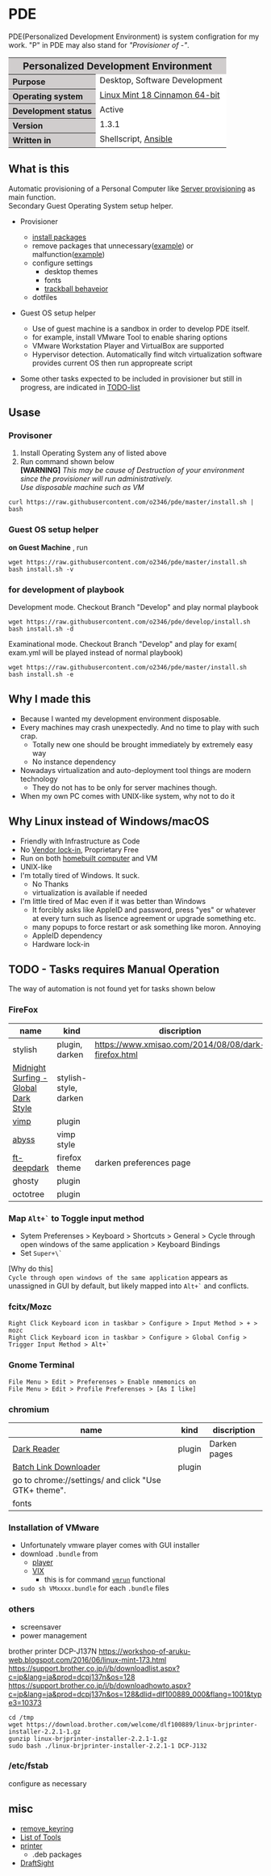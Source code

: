 # PDE

PDE(Personalized Development Environment) is system configration for my work.
"P" in PDE may also stand for _"Provisioner of -"_.

<table border="0" cellspacing="0" cellpadding="0">
<tr>
<th colspan="2" bgcolor="#D0CDCD" align="center"><big>Personalized Development Environment</big></th>
</tr>
<tr>
<th bgcolor="#D0CDCD" align="left" nowrap>Purpose</td>
<td bgcolor="#FFFFFF" valign="top">Desktop, Software Development</td>
</tr>
<tr>
<th bgcolor="#D0CDCD" align="left" nowrap>Operating system</td>
<td bgcolor="#FFFFFF" valign="top"><a href="https://linuxmint.com/">Linux Mint 18 Cinnamon 64-bit</a></td>
</tr>
<tr>
<th bgcolor="#D0CDCD" align="left" nowrap>Development status</td>
<td bgcolor="#FFFFFF" valign="top">Active</td>
</tr>
<tr>
<th bgcolor="#D0CDCD" align="left" nowrap>Version</td>
<td bgcolor="#FFFFFF" valign="top">1.3.1</td>
</tr>
<tr>
<th bgcolor="#D0CDCD" align="left" nowrap>Written in</td>
<td bgcolor="#FFFFFF" valign="top">Shellscript, <a href="http://docs.ansible.com/ansible/index.html">Ansible</a></td>
</tr>
</table>

## What is this

Automatic provisioning of a Personal Computer like [Server provisioning](https://en.wikipedia.org/wiki/Provisioning#Server_provisioning) as main function.  
Secondary Guest Operating System setup helper. 

* Provisioner
  * [install packages][list_of_tools]
  * remove packages that unnecessary([example][remove_keyring]) or malfunction([example](http://unix.stackexchange.com/questions/215371/linux-network-stops-functioning-after-random-time-wired))
  * configure settings
    * desktop themes
    * fonts
    * [trackball behaveior](mint/doc/trackball.md)
  * dotfiles
* Guest OS setup helper
  * Use of guest machine is a sandbox in order to develop PDE itself.
  * for example, install VMware Tool to enable sharing options
  * VMware Workstation Player and VirtualBox are supported
  * Hypervisor detection. Automatically find witch virtualization software provides current OS then run appropreate script

* Some other tasks expected to be included in provisioner but still in progress, are indicated in [TODO-list](#todo)

## Usase

### Provisoner

1. Install Operating System any of listed above
1. Run command shown below  
**[WARNING]** _This may be cause of Destruction of your environment since the provisioner will run administratively.  
Use disposable machine such as VM_
```
curl https://raw.githubusercontent.com/o2346/pde/master/install.sh | bash
```

### <a name="helper">Guest OS setup helper

__on Guest Machine__ , run

```
wget https://raw.githubusercontent.com/o2346/pde/master/install.sh
bash install.sh -v
```

### for development of playbook

Development mode. Checkout Branch "Develop" and play normal playbook
```
wget https://raw.githubusercontent.com/o2346/pde/develop/install.sh
bash install.sh -d
```

Examinational mode. Checkout Branch "Develop" and play for exam( exam.yml will be played instead of normal playbook)
```
wget https://raw.githubusercontent.com/o2346/pde/master/install.sh
bash install.sh -e
```

## Why I made this

* Because I wanted my development environment disposable.
* Every machines may crash unexpectedly. And no time to play with such crap.
  * Totally new one should be brought immediately by extremely easy way
  * No instance dependency
* Nowadays virtualization and auto-deployment tool things are modern technology
  * They do not has to be only for server machines though.
* When my own PC comes with UNIX-like system, why not to do it

## Why Linux instead of Windows/macOS

* Friendly with Infrastructure as Code
* No [Vendor lock-in](https://en.wikipedia.org/wiki/Vendor_lock-in), Proprietary Free
* Run on both [homebuilt computer](https://en.wikipedia.org/wiki/Homebuilt_computer) and VM
* UNIX-like
* I'm totally tired of Windows. It suck.
  + No Thanks
  + virtualization is available if needed
* I'm little tired of Mac even if it was better than Windows
  + It forcibly asks like AppleID and password, press "yes" or whatever at every turn such as lisence agreement or upgrade something etc.
  + many popups to force restart or ask something like moron. Annoying
  + AppleID dependency
  + Hardware lock-in

## <a name="todo"> TODO - Tasks requires Manual Operation

The way of automation is not found yet for tasks shown below

### FireFox

|name|kind|discription|
|---|---|---|
|stylish|plugin, darken|https://www.xmisao.com/2014/08/08/dark-firefox.html|
|[Midnight Surfing - Global Dark Style](https://userstyles.org/styles/23516/midnight-surfing-global-dark-style)|stylish-style, darken||
|[vimp](https://www.google.co.jp/search?q=vimperator)|plugin||
|[abyss](https://github.com/revivre/Vimperator/blob/master/colors/abyss.vimp)|vimp style||
|[ft-deepdark](https://addons.mozilla.org/ja/firefox/addon/ft-deepdark/)|firefox theme|darken preferences page|
|ghosty|plugin||
|octotree|plugin||

### Map `` Alt+` `` to Toggle input method

* Sytem Preferenses > Keyboard > Shortcuts > General > Cycle through open windows of the same application > Keyboard Bindings
* Set `` Super+\` ``

[Why do this]  
`Cycle through open windows of the same application` appears as unassigned in GUI by default, but likely mapped into `` Alt+` ``  and conflicts.

### fcitx/Mozc

```
Right Click Keyboard icon in taskbar > Configure > Input Method > + > mozc
Right Click Keyboard icon in taskbar > Configure > Global Config > Trigger Input Method > Alt+`
```

### Gnome Terminal

```
File Menu > Edit > Preferenses > Enable nmemonics on
File Menu > Edit > Profile Preferenses > [As I like]
```

### chromium

|name|kind|discription|
|---|---|---|
|[Dark Reader](https://chrome.google.com/webstore/detail/dark-reader/eimadpbcbfnmbkopoojfekhnkhdbieeh)|plugin|Darken pages|
|[Batch Link Downloader](https://chrome.google.com/webstore/detail/batch-link-downloader/aiahkbnnpafepcgnhhecilboebmmolnn/related)|plugin||
|go to chrome://settings/ and click "Use GTK+ theme".||
|fonts||

### Installation of VMware

* Unfortunately vmware player comes with GUI installer
* download `.bundle` from
  * [player](https://my.vmware.com/jp/web/vmware/free#desktop_end_user_computing/vmware_workstation_player/12_0)
  * [VIX](https://my.vmware.com/web/vmware/free#desktop_end_user_computing/vmware_workstation_player/12_0|PLAYER-1200|drivers_tools)
    * this is for command [`vmrun`](https://communities.vmware.com/thread/521189?start=0&tstart=0) functional
* `sudo sh VMxxxx.bundle` for each `.bundle` files

### others

* screensaver
* power management

brother printer DCP-J137N
https://workshop-of-aruku-web.blogspot.com/2016/06/linux-mint-173.html
https://support.brother.co.jp/j/b/downloadlist.aspx?c=jp&lang=ja&prod=dcpj137n&os=128
https://support.brother.co.jp/j/b/downloadhowto.aspx?c=jp&lang=ja&prod=dcpj137n&os=128&dlid=dlf100889_000&flang=1001&type3=10373

```
cd /tmp
wget https://download.brother.com/welcome/dlf100889/linux-brjprinter-installer-2.2.1-1.gz
gunzip linux-brjprinter-installer-2.2.1-1.gz
sudo bash ./linux-brjprinter-installer-2.2.1-1 DCP-J132
```

### /etc/fstab

configure as necessary

## misc

* [remove_keyring][remove_keyring]
* [List of Tools][list_of_tools]
* [printer](http://support.brother.co.jp/j/b/downloadhowto.aspx?c=jp&lang=ja&prod=dcpj137n&os=128&dlid=dlf100517_000&flang=1001&type3=561)
  * .deb packages
* [DraftSight](https://www.3ds.com/ja/products-services/draftsight-cad-software/free-download/)

[remove_keyring]: mint/doc/misc.md#remove_keyring
[list_of_tools]: mint/doc/misc.md#list_of_tools

